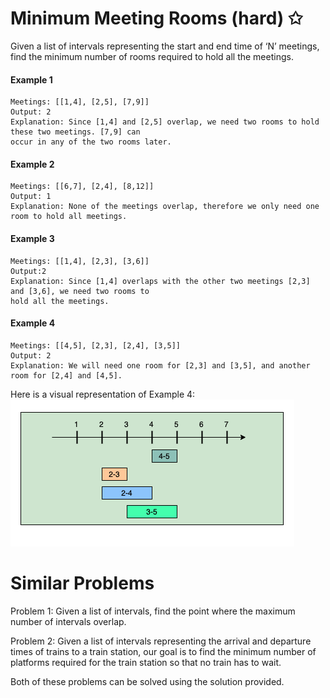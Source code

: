 # Minimum Meeting Rooms (hard) ✩

Given a list of intervals representing the start and end time of ‘N’ meetings, 
find the minimum number of rooms required to hold all the meetings.


#### Example 1
```
Meetings: [[1,4], [2,5], [7,9]]
Output: 2
Explanation: Since [1,4] and [2,5] overlap, we need two rooms to hold these two meetings. [7,9] can 
occur in any of the two rooms later.
```

#### Example 2
```
Meetings: [[6,7], [2,4], [8,12]]
Output: 1
Explanation: None of the meetings overlap, therefore we only need one room to hold all meetings.
```


#### Example 3
```
Meetings: [[1,4], [2,3], [3,6]]
Output:2
Explanation: Since [1,4] overlaps with the other two meetings [2,3] and [3,6], we need two rooms to 
hold all the meetings.
```

#### Example 4
```
Meetings: [[4,5], [2,3], [2,4], [3,5]]
Output: 2
Explanation: We will need one room for [2,3] and [3,5], and another room for [2,4] and [4,5].
```

Here is a visual representation of Example 4:
![Merge Intervals example 1 explanation](./../../../assets/min_meeting_rooms.png)



# Similar Problems

Problem 1: Given a list of intervals, find the point where the 
maximum number of intervals overlap.

Problem 2: Given a list of intervals representing the arrival and 
departure times of trains to a train station, our goal is to find 
the minimum number of platforms required for the train station so 
that no train has to wait.

Both of these problems can be solved using the solution provided.